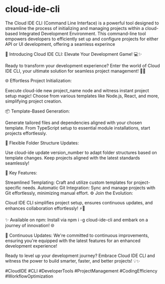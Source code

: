 # cloud-ide-cli
The Cloud IDE CLI (Command Line Interface) is a powerful tool designed to streamline the process of initializing and managing projects within a cloud-based Integrated Development Environment. This command-line tool empowers developers to efficiently set up and configure projects for either API or UI development, offering a seamless experince

🌟 Introducing Cloud IDE CLI: Elevate Your Development Game! 💻✨

Ready to transform your development experience? Enter the world of Cloud IDE CLI, your ultimate solution for seamless project management! 🚀🔧

🌐 Effortless Project Initialization:

Execute cloud-ide new project_name node and witness instant project setup magic! Choose from various templates like Node.js, React, and more, simplifying project creation.

📦 Template-Based Generation:

Generate tailored files and dependencies aligned with your chosen template. From TypeScript setup to essential module installations, start projects effortlessly.

🔧 Flexible Folder Structure Updates:

Use cloud-ide update version_number to adapt folder structures based on template changes. Keep projects aligned with the latest standards seamlessly!

🌟 Key Features:

Streamlined Templating: Craft and utilize custom templates for project-specific needs.
Automatic Git Integration: Sync and manage projects with Git effortlessly, minimizing manual effort.
⚙️ Join the Evolution:

Cloud IDE CLI simplifies project setup, ensures continuous updates, and enhances collaboration effortlessly! ⚡🚀

✨ Available on npm: Install via npm i -g cloud-ide-cli and embark on a journey of innovation! 🌐

🔄 Continuous Updates: We're committed to continuous improvements, ensuring you're equipped with the latest features for an enhanced development experience!

Ready to level up your development journey? Embrace Cloud IDE CLI and witness the power to build smarter, faster, and better projects! 💡✨

#CloudIDE #CLI #DeveloperTools #ProjectManagement #CodingEfficiency #WorkflowOptimization